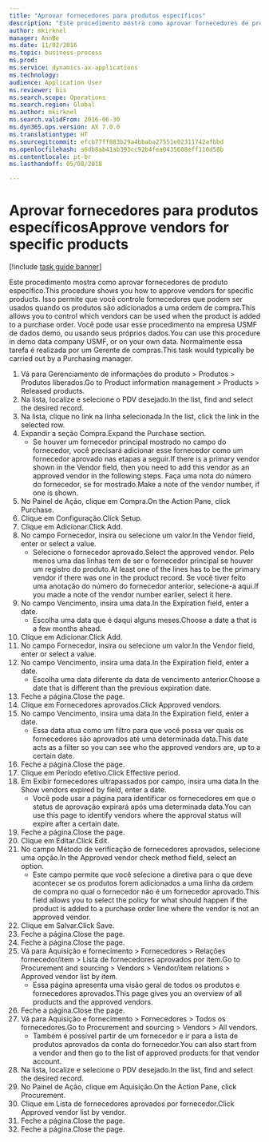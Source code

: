 ```yaml
--- 
title: "Aprovar fornecedores para produtos específicos"
description: "Este procedimento mostra como aprovar fornecedores de produto específico."
author: mkirknel
manager: AnnBe
ms.date: 11/02/2016
ms.topic: business-process
ms.prod: 
ms.service: dynamics-ax-applications
ms.technology: 
audience: Application User
ms.reviewer: bis
ms.search.scope: Operations
ms.search.region: Global
ms.author: mkirknel
ms.search.validFrom: 2016-06-30
ms.dyn365.ops.version: AX 7.0.0
ms.translationtype: HT
ms.sourcegitcommit: efcb77ff883b29a4bbaba27551e02311742afbbd
ms.openlocfilehash: a6db8ab41ab393cc92b4fea0435608eff110d58b
ms.contentlocale: pt-br
ms.lasthandoff: 05/08/2018

---
```

# <a name="approve-vendors-for-specific-products"></a><span data-ttu-id="6ddfe-103">Aprovar fornecedores para produtos específicos</span><span class="sxs-lookup"><span data-stu-id="6ddfe-103">Approve vendors for specific products</span></span>

[!include [task guide banner](../../includes/task-guide-banner.md)]

<span data-ttu-id="6ddfe-104">Este procedimento mostra como aprovar fornecedores de produto específico.</span><span class="sxs-lookup"><span data-stu-id="6ddfe-104">This procedure shows you how to approve vendors for specific products.</span></span> <span data-ttu-id="6ddfe-105">Isso permite que você controle fornecedores que podem ser usados quando os produtos são adicionados a uma ordem de compra.</span><span class="sxs-lookup"><span data-stu-id="6ddfe-105">This allows you to control which vendors can be used when the product is added to a purchase order.</span></span> <span data-ttu-id="6ddfe-106">Você pode usar esse procedimento na empresa USMF de dados demo, ou usando seus próprios dados.</span><span class="sxs-lookup"><span data-stu-id="6ddfe-106">You can use this procedure in demo data company USMF, or on your own data.</span></span> <span data-ttu-id="6ddfe-107">Normalmente essa tarefa é realizada por um Gerente de compras.</span><span class="sxs-lookup"><span data-stu-id="6ddfe-107">This task would typically be carried out by a Purchasing manager.</span></span>

1. <span data-ttu-id="6ddfe-108">Vá para Gerenciamento de informações do produto > Produtos > Produtos liberados.</span><span class="sxs-lookup"><span data-stu-id="6ddfe-108">Go to Product information management > Products > Released products.</span></span>
2. <span data-ttu-id="6ddfe-109">Na lista, localize e selecione o PDV desejado.</span><span class="sxs-lookup"><span data-stu-id="6ddfe-109">In the list, find and select the desired record.</span></span>
3. <span data-ttu-id="6ddfe-110">Na lista, clique no link na linha selecionada.</span><span class="sxs-lookup"><span data-stu-id="6ddfe-110">In the list, click the link in the selected row.</span></span>
4. <span data-ttu-id="6ddfe-111">Expandir a seção Compra.</span><span class="sxs-lookup"><span data-stu-id="6ddfe-111">Expand the Purchase section.</span></span>
    * <span data-ttu-id="6ddfe-112">Se houver um fornecedor principal mostrado no campo do fornecedor, você precisará adicionar esse fornecedor como um fornecedor aprovado nas etapas a seguir.</span><span class="sxs-lookup"><span data-stu-id="6ddfe-112">If there is a primary vendor shown in the Vendor field, then you need to add this vendor as an approved vendor in the following steps.</span></span> <span data-ttu-id="6ddfe-113">Faça uma nota do número do fornecedor, se for mostrado.</span><span class="sxs-lookup"><span data-stu-id="6ddfe-113">Make a note of the vendor number, if one is shown.</span></span>  
5. <span data-ttu-id="6ddfe-114">No Painel de Ação, clique em Compra.</span><span class="sxs-lookup"><span data-stu-id="6ddfe-114">On the Action Pane, click Purchase.</span></span>
6. <span data-ttu-id="6ddfe-115">Clique em Configuração.</span><span class="sxs-lookup"><span data-stu-id="6ddfe-115">Click Setup.</span></span>
7. <span data-ttu-id="6ddfe-116">Clique em Adicionar.</span><span class="sxs-lookup"><span data-stu-id="6ddfe-116">Click Add.</span></span>
8. <span data-ttu-id="6ddfe-117">No campo Fornecedor, insira ou selecione um valor.</span><span class="sxs-lookup"><span data-stu-id="6ddfe-117">In the Vendor field, enter or select a value.</span></span>
    * <span data-ttu-id="6ddfe-118">Selecione o fornecedor aprovado.</span><span class="sxs-lookup"><span data-stu-id="6ddfe-118">Select the approved vendor.</span></span> <span data-ttu-id="6ddfe-119">Pelo menos uma das linhas tem de ser o fornecedor principal se houver um registro do produto.</span><span class="sxs-lookup"><span data-stu-id="6ddfe-119">At least one of the lines has to be the primary vendor if there was one in the product record.</span></span> <span data-ttu-id="6ddfe-120">Se você tiver feito uma anotação do número do fornecedor anterior, selecione-a aqui.</span><span class="sxs-lookup"><span data-stu-id="6ddfe-120">If you made a note of the vendor number earlier, select it here.</span></span>  
9. <span data-ttu-id="6ddfe-121">No campo Vencimento, insira uma data.</span><span class="sxs-lookup"><span data-stu-id="6ddfe-121">In the Expiration field, enter a date.</span></span>
    * <span data-ttu-id="6ddfe-122">Escolha uma data que é daqui alguns meses.</span><span class="sxs-lookup"><span data-stu-id="6ddfe-122">Choose a date a that is a few months ahead.</span></span>  
10. <span data-ttu-id="6ddfe-123">Clique em Adicionar.</span><span class="sxs-lookup"><span data-stu-id="6ddfe-123">Click Add.</span></span>
11. <span data-ttu-id="6ddfe-124">No campo Fornecedor, insira ou selecione um valor.</span><span class="sxs-lookup"><span data-stu-id="6ddfe-124">In the Vendor field, enter or select a value.</span></span>
12. <span data-ttu-id="6ddfe-125">No campo Vencimento, insira uma data.</span><span class="sxs-lookup"><span data-stu-id="6ddfe-125">In the Expiration field, enter a date.</span></span>
    * <span data-ttu-id="6ddfe-126">Escolha uma data diferente da data de vencimento anterior.</span><span class="sxs-lookup"><span data-stu-id="6ddfe-126">Choose a date that is different than the previous expiration date.</span></span>  
13. <span data-ttu-id="6ddfe-127">Feche a página.</span><span class="sxs-lookup"><span data-stu-id="6ddfe-127">Close the page.</span></span>
14. <span data-ttu-id="6ddfe-128">Clique em Fornecedores aprovados.</span><span class="sxs-lookup"><span data-stu-id="6ddfe-128">Click Approved vendors.</span></span>
15. <span data-ttu-id="6ddfe-129">No campo Vencimento, insira uma data.</span><span class="sxs-lookup"><span data-stu-id="6ddfe-129">In the Expiration field, enter a date.</span></span>
    * <span data-ttu-id="6ddfe-130">Essa data atua como um filtro para que você possa ver quais os fornecedores são aprovados até uma determinada data.</span><span class="sxs-lookup"><span data-stu-id="6ddfe-130">This date acts as a filter so you can see who the approved vendors are, up to a certain date.</span></span>  
16. <span data-ttu-id="6ddfe-131">Feche a página.</span><span class="sxs-lookup"><span data-stu-id="6ddfe-131">Close the page.</span></span>
17. <span data-ttu-id="6ddfe-132">Clique em Período efetivo.</span><span class="sxs-lookup"><span data-stu-id="6ddfe-132">Click Effective period.</span></span>
18. <span data-ttu-id="6ddfe-133">Em Exibir fornecedores ultrapassados por campo, insira uma data.</span><span class="sxs-lookup"><span data-stu-id="6ddfe-133">In the Show vendors expired by field, enter a date.</span></span>
    * <span data-ttu-id="6ddfe-134">Você pode usar a página para identificar os fornecedores em que o status de aprovação expirará após uma determinada data.</span><span class="sxs-lookup"><span data-stu-id="6ddfe-134">You can use this page to identify vendors where the approval status will expire after a certain date.</span></span>  
19. <span data-ttu-id="6ddfe-135">Feche a página.</span><span class="sxs-lookup"><span data-stu-id="6ddfe-135">Close the page.</span></span>
20. <span data-ttu-id="6ddfe-136">Clique em Editar.</span><span class="sxs-lookup"><span data-stu-id="6ddfe-136">Click Edit.</span></span>
21. <span data-ttu-id="6ddfe-137">No campo Método de verificação de fornecedores aprovados, selecione uma opção.</span><span class="sxs-lookup"><span data-stu-id="6ddfe-137">In the Approved vendor check method field, select an option.</span></span>
    * <span data-ttu-id="6ddfe-138">Este campo permite que você selecione a diretiva para o que deve acontecer se os produtos forem adicionados a uma linha da ordem de compra no qual o fornecedor não é um fornecedor aprovado.</span><span class="sxs-lookup"><span data-stu-id="6ddfe-138">This field allows you to select the policy for what should happen if the product is added to a purchase order line where the vendor is not an approved vendor.</span></span>  
22. <span data-ttu-id="6ddfe-139">Clique em Salvar.</span><span class="sxs-lookup"><span data-stu-id="6ddfe-139">Click Save.</span></span>
23. <span data-ttu-id="6ddfe-140">Feche a página.</span><span class="sxs-lookup"><span data-stu-id="6ddfe-140">Close the page.</span></span>
24. <span data-ttu-id="6ddfe-141">Feche a página.</span><span class="sxs-lookup"><span data-stu-id="6ddfe-141">Close the page.</span></span>
25. <span data-ttu-id="6ddfe-142">Vá para Aquisição e fornecimento > Fornecedores > Relações fornecedor/item > Lista de fornecedores aprovados por item.</span><span class="sxs-lookup"><span data-stu-id="6ddfe-142">Go to Procurement and sourcing > Vendors > Vendor/item relations > Approved vendor list by item.</span></span>
    * <span data-ttu-id="6ddfe-143">Essa página apresenta uma visão geral de todos os produtos e fornecedores aprovados.</span><span class="sxs-lookup"><span data-stu-id="6ddfe-143">This page gives you an overview of all products and the approved vendors.</span></span>  
26. <span data-ttu-id="6ddfe-144">Feche a página.</span><span class="sxs-lookup"><span data-stu-id="6ddfe-144">Close the page.</span></span>
27. <span data-ttu-id="6ddfe-145">Vá para Aquisição e fornecimento > Fornecedores > Todos os fornecedores.</span><span class="sxs-lookup"><span data-stu-id="6ddfe-145">Go to Procurement and sourcing > Vendors > All vendors.</span></span>
    * <span data-ttu-id="6ddfe-146">Também é possível partir de um fornecedor e ir para a lista de produtos aprovados da conta do fornecedor.</span><span class="sxs-lookup"><span data-stu-id="6ddfe-146">You can also start from a vendor and then go to the list of approved products for that vendor account.</span></span>  
28. <span data-ttu-id="6ddfe-147">Na lista, localize e selecione o PDV desejado.</span><span class="sxs-lookup"><span data-stu-id="6ddfe-147">In the list, find and select the desired record.</span></span>
29. <span data-ttu-id="6ddfe-148">No Painel de Ação, clique em Aquisição.</span><span class="sxs-lookup"><span data-stu-id="6ddfe-148">On the Action Pane, click Procurement.</span></span>
30. <span data-ttu-id="6ddfe-149">Clique em Lista de fornecedores aprovados por fornecedor.</span><span class="sxs-lookup"><span data-stu-id="6ddfe-149">Click Approved vendor list by vendor.</span></span>
31. <span data-ttu-id="6ddfe-150">Feche a página.</span><span class="sxs-lookup"><span data-stu-id="6ddfe-150">Close the page.</span></span>
32. <span data-ttu-id="6ddfe-151">Feche a página.</span><span class="sxs-lookup"><span data-stu-id="6ddfe-151">Close the page.</span></span>


